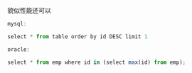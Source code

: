 貌似性能还可以

```typescript
mysql:

select * from table order by id DESC limit 1

oracle:

select * from emp where id in (select max(id) from emp);
```
